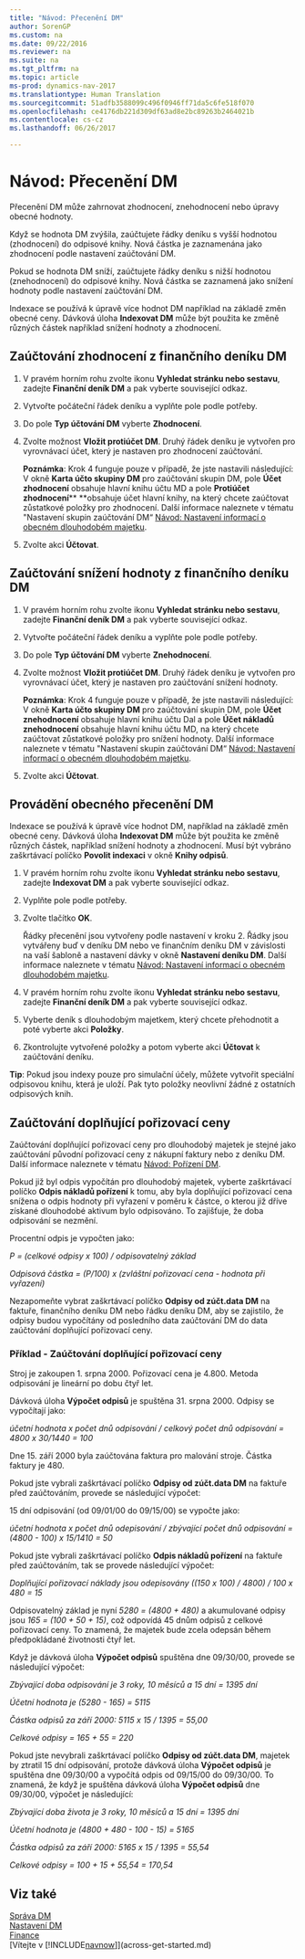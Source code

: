 ```yaml
---
title: "Návod: Přecenění DM"
author: SorenGP
ms.custom: na
ms.date: 09/22/2016
ms.reviewer: na
ms.suite: na
ms.tgt_pltfrm: na
ms.topic: article
ms-prod: dynamics-nav-2017
ms.translationtype: Human Translation
ms.sourcegitcommit: 51adfb3588099c496f0946ff71da5c6fe518f070
ms.openlocfilehash: ce4176db221d309df63ad8e2bc89263b2464021b
ms.contentlocale: cs-cz
ms.lasthandoff: 06/26/2017

---
```


# <a name="how-to-revalue-fixed-assets"></a>Návod: Přecenění DM
Přecenění DM může zahrnovat zhodnocení, znehodnocení nebo úpravy obecné hodnoty.

Když se hodnota DM zvýšila, zaúčtujete řádky deníku s vyšší hodnotou (zhodnocení) do odpisové knihy. Nová částka je zaznamenána jako zhodnocení podle nastavení zaúčtování DM.

Pokud se hodnota DM sníží, zaúčtujete řádky deníku s nižší hodnotou  (znehodnocení) do odpisové knihy. Nová částka se zaznamená jako snížení hodnoty podle nastavení zaúčtování DM.

Indexace se používá k úpravě více hodnot DM například na základě změn obecné ceny. Dávková úloha **Indexovat DM** může být použita ke změně různých částek například snížení hodnoty a zhodnocení.

## <a name="to-post-an-appreciation-from-the-fixed-asset-gl-journal"></a>Zaúčtování zhodnocení z finančního deníku DM  
1. V pravém horním rohu zvolte ikonu **Vyhledat stránku nebo sestavu**, zadejte **Finanční deník DM** a pak vyberte související odkaz.  
2. Vytvořte počáteční řádek deníku a vyplňte pole podle potřeby.
3. Do pole **Typ účtování DM** vyberte **Zhodnocení**.
4. Zvolte možnost **Vložit protiúčet DM**. Druhý řádek deníku je vytvořen pro vyrovnávací účet, který je nastaven pro zhodnocení zaúčtování.

    **Poznámka**: Krok 4 funguje pouze v případě, že jste nastavili následující: V okně **Karta účto skupiny DM** pro zaúčtování skupin DM, pole **Účet zhodnocení** obsahuje hlavní knihu účtu MD a pole **Protiúčet zhodnocení**** **obsahuje účet hlavní knihy, na který chcete zaúčtovat zůstatkové položky pro zhodnocení. Další informace naleznete v tématu "Nastavení skupin zaúčtování DM“ [Návod: Nastavení informací o obecném dlouhodobém majetku](fa-how-setup-general.md).
5. Zvolte akci **Účtovat**.

## <a name="to-post-a-write-down-from-the-fixed-asset-gl-journal"></a>Zaúčtování snížení hodnoty z finančního deníku DM  
1. V pravém horním rohu zvolte ikonu **Vyhledat stránku nebo sestavu**, zadejte **Finanční deník DM** a pak vyberte související odkaz.  
2. Vytvořte počáteční řádek deníku a vyplňte pole podle potřeby.
3. Do pole **Typ účtování DM** vyberte **Znehodnocení**.
4. Zvolte možnost **Vložit protiúčet DM**. Druhý řádek deníku je vytvořen pro vyrovnávací účet, který je nastaven pro zaúčtování snížení hodnoty.

    **Poznámka**: Krok 4 funguje pouze v případě, že jste nastavili následující: V okně **Karta účto skupiny DM** pro zaúčtování skupin DM, pole **Účet znehodnocení** obsahuje hlavní knihu účtu Dal a pole **Účet nákladů znehodnocení** obsahuje hlavní knihu účtu MD, na který chcete zaúčtovat zůstatkové položky pro snížení hodnoty. Další informace naleznete v tématu "Nastavení skupin zaúčtování DM“ [Návod: Nastavení informací o obecném dlouhodobém majetku](fa-how-setup-general.md).
5. Zvolte akci **Účtovat**.

## <a name="to-perform-general-revaluation-of-fixed-assets"></a>Provádění obecného přecenění DM  
Indexace se používá k úpravě více hodnot DM, například na základě změn obecné ceny. Dávková úloha **Indexovat DM** může být použita ke změně různých částek, například snížení hodnoty a zhodnocení. Musí být vybráno zaškrtávací políčko **Povolit indexaci** v okně **Knihy odpisů**.

1. V pravém horním rohu zvolte ikonu **Vyhledat stránku nebo sestavu**, zadejte **Indexovat DM** a pak vyberte související odkaz.  
2. Vyplňte pole podle potřeby.
3. Zvolte tlačítko **OK**.  

    Řádky přecenění jsou vytvořeny podle nastavení v kroku 2. Řádky jsou vytvářeny buď v deníku DM nebo ve finančním deníku DM v závislosti na vaší šabloně a nastavení dávky v okně **Nastavení deníku DM**. Další informace naleznete v tématu [Návod: Nastavení informací o obecném dlouhodobém majetku](fa-how-setup-general.md).

4. V pravém horním rohu zvolte ikonu **Vyhledat stránku nebo sestavu**, zadejte **Finanční deník DM** a pak vyberte související odkaz.  
5. Vyberte deník s dlouhodobým majetkem, který chcete přehodnotit a poté vyberte akci **Položky**.  
6. Zkontrolujte vytvořené položky a potom vyberte akci **Účtovat** k zaúčtování deníku.

**Tip**: Pokud jsou indexy pouze pro simulační účely, můžete vytvořit speciální odpisovou knihu, která je uloží. Pak tyto položky neovlivní žádné z ostatních odpisových knih.

## <a name="to-post-additional-acquisition-costs"></a>Zaúčtování doplňující pořizovací ceny
Zaúčtování doplňující pořizovací ceny pro dlouhodobý majetek je stejné jako zaúčtování původní pořizovací ceny z nákupní faktury nebo z deníku DM. Další informace naleznete v tématu [Návod: Pořízení DM](fa-how-acquire.md).  

Pokud již byl odpis vypočítán pro dlouhodobý majetek, vyberte zaškrtávací políčko **Odpis  nákladů pořízení** k tomu, aby byla doplňující pořizovací cena snížena o odpis hodnoty při vyřazení v poměru k částce, o kterou již dříve získané dlouhodobé aktivum bylo odpisováno. To zajišťuje, že doba odpisování se nezmění.  

Procentní odpis je vypočten jako:  

*P = (celkové odpisy x 100) / odpisovatelný základ*

*Odpisová částka = (P/100) x (zvláštní pořizovací cena - hodnota při vyřazení)*  

Nezapomeňte vybrat zaškrtávací políčko **Odpisy od zúčt.data DM** na faktuře, finančního deníku DM nebo řádku deníku DM, aby se zajistilo, že odpisy budou vypočítány od posledního data zaúčtování DM do data zaúčtování doplňující pořizovací ceny.

### <a name="example---posting-additional-acquisition-costs"></a>Příklad - Zaúčtování doplňující pořizovací ceny
Stroj je zakoupen 1. srpna 2000. Pořizovací cena je 4.800. Metoda odpisování je lineární po dobu čtyř let.

Dávková úloha **Výpočet odpisů** je spuštěna 31. srpna 2000. Odpisy se vypočítají jako:

*účetní hodnota x počet dnů odpisování / celkový počet dnů odpisování = 4800 x 30/1440 = 100*  

Dne 15. září 2000 byla zaúčtována faktura pro malování stroje. Částka faktury je 480.

Pokud jste vybrali zaškrtávací políčko **Odpisy od zúčt.data DM** na faktuře před zaúčtováním, provede se následující výpočet:  

15 dní odpisování (od 09/01/00 do 09/15/00) se vypočte jako:

*účetní hodnota x počet dnů odepisování / zbývající počet dnů odpisování = (4800 - 100) x 15/1410 = 50*

Pokud jste vybrali zaškrtávací políčko **Odpis nákladů pořízení** na faktuře před zaúčtováním, tak se provede následující výpočet:  

*Doplňující pořizovací náklady jsou odepisovány ((150 x 100) / 4800) / 100 x 480 = 15*

Odpisovatelný základ je nyní *5280 = (4800 + 480)* a akumulované odpisy jsou *165 = (100 + 50 + 15)*, což odpovídá 45 dnům odpisů z celkové pořizovací ceny. To znamená, že majetek bude zcela odepsán během předpokládané životnosti čtyř let.  

Když je dávková úloha **Výpočet odpisů** spuštěna dne 09/30/00, provede se následující výpočet:  

*Zbývající doba odpisování je 3 roky, 10 měsíců a 15 dní = 1395 dní*  

*Účetní hodnota je (5280 - 165) = 5115*  

*Částka odpisů za září 2000: 5115 x 15 / 1395 = 55,00*  

*Celkové odpisy = 165 + 55 = 220*  

Pokud jste nevybrali zaškrtávací políčko **Odpisy od zúčt.data DM**, majetek by ztratil 15 dní odpisování, protože dávková úloha **Výpočet odpisů** je spuštěna dne 09/30/00 a vypočítá odpis od 09/15/00 do 09/30/00. To znamená, že když je spuštěna dávková úloha **Výpočet odpisů** dne 09/30/00, výpočet je následující:  

*Zbývající doba života je 3 roky, 10 měsíců a 15 dní = 1395 dní*  

*Účetní hodnota je (4800 + 480 - 100 - 15) = 5165*

*Částka odpisů za září 2000: 5165 x 15 / 1395 = 55,54*  

*Celkové odpisy = 100 + 15 + 55,54 = 170,54*

## <a name="see-also"></a>Viz také
[Správa DM](fa-manage.md)  
[Nastavení DM](fa-setup.md)  
[Finance](finance-setup.md)  
[Vítejte v [!INCLUDE[navnow](includes/navnow_md.md)]](across-get-started.md)

